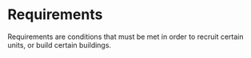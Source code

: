 # Requirements

Requirements are conditions that must be met in order to <!-- perform certain political actions,  -->recruit certain units, or build certain buildings.

<!-- Requirements are usually having a certain amount of honor or having built certain buildings, although you will find cases where they are having a previously active policy, or even having unlocked some advantage from the talent tree.

The requirements for building buildings are summarized in the Technology Tree image (Build Menu).

Those policies in which the requirements are not met will be aligned at the bottom of the screen and with a lower contrast. -->